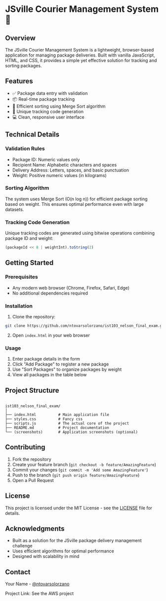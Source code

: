 # JSville Courier Management System 🚚

## Overview
The JSville Courier Management System is a lightweight, browser-based application for managing package deliveries. Built with vanilla JavaScript, HTML, and CSS, it provides a simple yet effective solution for tracking and sorting packages.

## Features
- ✅ Package data entry with validation
- 📦 Real-time package tracking
- 🔄 Efficient sorting using Merge Sort algorithm
- 🎯 Unique tracking code generation
- 💻 Clean, responsive user interface

## Technical Details

### Validation Rules
- Package ID: Numeric values only
- Recipient Name: Alphabetic characters and spaces
- Delivery Address: Letters, spaces, and basic punctuation
- Weight: Positive numeric values (in kilograms)

### Sorting Algorithm
The system uses Merge Sort (O(n log n)) for efficient package sorting based on weight. This ensures optimal performance even with large datasets.

### Tracking Code Generation
Unique tracking codes are generated using bitwise operations combining package ID and weight:
```javascript
(packageId << 8 | weightInt).toString(2)
```

## Getting Started

### Prerequisites
- Any modern web browser (Chrome, Firefox, Safari, Edge)
- No additional dependencies required

### Installation
1. Clone the repository:
```bash
git clone https://github.com/ntovarsolorzano/ist103_nelson_final_exam.git
```

2. Open `index.html` in your web browser

### Usage
1. Enter package details in the form
2. Click "Add Package" to register a new package
3. Use "Sort Packages" to organize packages by weight
4. View all packages in the table below

## Project Structure
```

ist103_nelson_final_exam/
│
├── index.html          # Main application file
├── styles.css          # Fancy css
├── scripts.js          # The actual core of the project
├── README.md           # Project documentation
└── (screenshots)       # Application screenshots (optional)
```

## Contributing
1. Fork the repository
2. Create your feature branch (`git checkout -b feature/AmazingFeature`)
3. Commit your changes (`git commit -m 'Add some AmazingFeature'`)
4. Push to the branch (`git push origin feature/AmazingFeature`)
5. Open a Pull Request

## License
This project is licensed under the MIT License - see the [LICENSE](LICENSE) file for details.

## Acknowledgments
- Built as a solution for the JSville package delivery management challenge
- Uses efficient algorithms for optimal performance
- Designed with scalability in mind

## Contact
Your Name - [@ntovarsolorzano](https://github.com/ntovarsolorzano)

Project Link: See the AWS project

